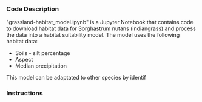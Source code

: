 ### Code Description
"grassland-habitat_model.ipynb" is a Jupyter Notebook that contains code to download habitat data for Sorghastrum nutans (indiangrass) and process the data into a habitat suitability model. The model uses the following habitat data:
- Soils - silt percentage
- Aspect
- Median precipitation

This model can be adaptated to other species by identif

### Instructions

